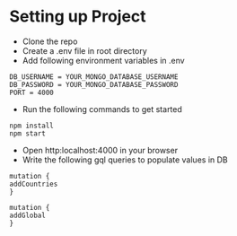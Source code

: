 # Setting up Project
- Clone the repo
- Create a .env file in root directory
- Add following environment variables in .env
```
DB_USERNAME = YOUR_MONGO_DATABASE_USERNAME
DB_PASSWORD = YOUR_MONGO_DATABASE_PASSWORD
PORT = 4000
```
- Run the following commands to get started
```
npm install
npm start
```
- Open http:localhost:4000 in your browser
- Write the following gql queries to populate values in DB
```
mutation {
addCountries
}
```
```
mutation {
addGlobal 
}
```
